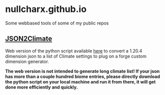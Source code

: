 # nullcharx.github.io
Some webbased tools of some of my public repos

## [JSON2Climate](https://nullcharx.github.io/forge204utils/JSONToClimate/)
Web version of the python script available [here](https://github.com/NullCharx/mc204UTILS/tree/main/json2climate) to convert a 1.20.4 dimension json to a list of Climate settings to plug on a forge custom dimension generator.

**The web version is not intended to generate long climate list! If your json has more than a couple hundred biome entries, please directly download the python script on your local machine and run it from there, it will get done more efficiently and quickly.**
